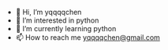 - 👋 Hi, I’m yqqqqchen
- 👀 I’m interested in python
- 🌱 I’m currently learning python
- 📫 How to reach me yqqqqchen@gmail.com


<!---
yqqqqchen/yqqqqchen is a ✨ special ✨ repository because its `README.md` (this file) appears on your GitHub profile.
You can click the Preview link to take a look at your changes.
--->
